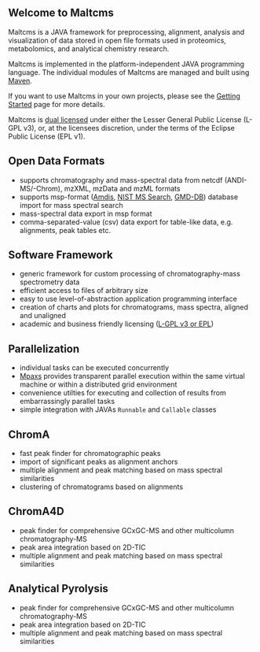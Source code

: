 ## Welcome to Maltcms
Maltcms is a JAVA framework for preprocessing, alignment, analysis and visualization of data stored in open file formats used in proteomics, metabolomics, and analytical chemistry research.

Maltcms is implemented in the platform-independent JAVA programming language. 
The individual modules of Maltcms are managed and built using [Maven](https://maven.apache.org).

If you want to use Maltcms in your own projects, please see the <a href="gettingStarted.html">Getting Started</a> page for more details.

Maltcms is <a href="https://maltcms.sourceforge.net/info/license.html">dual licensed</a> under either the Lesser General Public License (L-GPL v3), or, at the licensees discretion, under the terms of the Eclipse Public License (EPL v1).

## Open Data Formats
* supports chromatography and mass-spectral data from netcdf (ANDI-MS/-Chrom), mzXML, mzData and mzML formats
* supports msp-format (<a alt="Amdis" href="https://chemdata.nist.gov/mass-spc/amdis/">Amdis</a>, <a alt="NIST MS Search" href="https://chemdata.nist.gov/mass-spc/ms-search/">NIST MS Search</a>, <a alt="Golm Metabolome Database" href="https://gmd.mpimp-golm.mpg.de/">GMD-DB</a>) database import for mass spectral search
* mass-spectral data export in msp format
* comma-separated-value (csv) data export for table-like data, e.g. alignments, peak tables etc.

## Software Framework
* generic framework for custom processing of chromatography-mass spectrometry data
* efficient access to files of arbitrary size
* easy to use level-of-abstraction application programming interface
* creation of charts and plots for chromatograms, mass spectra, aligned and unaligned
* academic and business friendly licensing (<a href="https://github.com/nilshoffmann/maltcms/blob/master/maltcms-resources/src/main/resources/licenses/LICENSE.maltcms.txt" title="License">L-GPL v3 or EPL</a>)

## Parallelization
* individual tasks can be executed concurrently
* <a alt="Modular parallelization and execution system" href="https://github.com/nilshoffmann/maltcms-cross/tree/master/mpaxs">Mpaxs</a> provides transparent parallel execution within the same virtual machine or within a distributed grid environment
* convenience utilties for executing and collection of results from embarrassingly parallel tasks
* simple integration with JAVAs `Runnable` and `Callable` classes

## ChromA
* fast peak finder for chromatographic peaks
* import of significant peaks as alignment anchors
* multiple alignment and peak matching based on mass spectral similarities
* clustering of chromatograms based on alignments

## ChromA4D
* peak finder for comprehensive GCxGC-MS and other multicolumn chromatography-MS
* peak area integration based on 2D-TIC
* multiple alignment and peak matching based on mass spectral similarities

## Analytical Pyrolysis
* peak finder for comprehensive GCxGC-MS and other multicolumn chromatography-MS
* peak area integration based on 2D-TIC
* multiple alignment and peak matching based on mass spectral similarities


